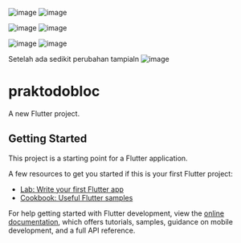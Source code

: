 ![image](https://github.com/user-attachments/assets/33687c23-f966-40a8-9292-580b35849d90)
![image](https://github.com/user-attachments/assets/577d6022-534a-49f1-8566-d6c6ca3bb145)

![image](https://github.com/user-attachments/assets/8dcad550-b352-4ae7-9dd1-9d9de53b2952)
![image](https://github.com/user-attachments/assets/aa9c18a8-2e2c-4829-8815-70f4ed090327)

![image](https://github.com/user-attachments/assets/ea256bb4-bd49-41fb-9aeb-ff641a69c840)
![image](https://github.com/user-attachments/assets/f1e11b3a-e1f2-4ddf-911f-c54e9928cae6)


Setelah ada sedikit perubahan tampialn
![image](https://github.com/user-attachments/assets/59ec3f78-8704-4f11-b4a8-adbb774dcfa2)




















# praktodobloc

A new Flutter project.

## Getting Started

This project is a starting point for a Flutter application.

A few resources to get you started if this is your first Flutter project:

- [Lab: Write your first Flutter app](https://docs.flutter.dev/get-started/codelab)
- [Cookbook: Useful Flutter samples](https://docs.flutter.dev/cookbook)

For help getting started with Flutter development, view the
[online documentation](https://docs.flutter.dev/), which offers tutorials,
samples, guidance on mobile development, and a full API reference.
